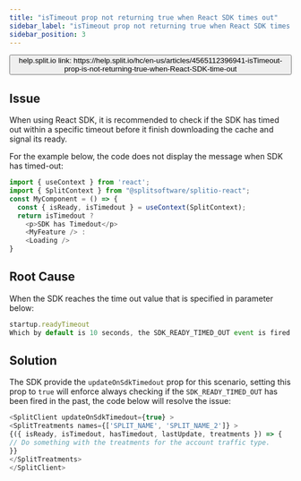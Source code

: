 ```yaml
---
title: "isTimeout prop not returning true when React SDK times out"
sidebar_label: "isTimeout prop not returning true when React SDK times out"
sidebar_position: 3
---
```


<p>
  <button style={{borderRadius:'8px', border:'1px', fontFamily:'Courier New', fontWeight:'800', textAlign:'left'}}> help.split.io link: https://help.split.io/hc/en-us/articles/4565112396941-isTimeout-prop-is-not-returning-true-when-React-SDK-time-out </button>
</p>

## Issue

When using React SDK, it is recommended to check if the SDK has timed out within a specific timeout before it finish downloading the cache and signal its ready.

For the example below, the code does not display the message when SDK has timed-out:
```javascript
import { useContext } from 'react';
import { SplitContext } from "@splitsoftware/splitio-react";
const MyComponent = () => {
  const { isReady, isTimedout } = useContext(SplitContext);
  return isTimedout ?
    <p>SDK has Timedout</p>
    <MyFeature /> :
    <Loading />
}
```

## Root Cause

When the SDK reaches the time out value that is specified in parameter below:
```javascript
startup.readyTimeout
Which by default is 10 seconds, the SDK_READY_TIMED_OUT event is fired only once. If the code that is using the isTimedoutprop is placed after the event has fired, it will not detect it.
```
 
## Solution
The SDK provide the `updateOnSdkTimedout` prop for this scenario, setting this prop to `true` will enforce always checking if the `SDK_READY_TIMED_OUT` has been fired in the past, the code below will resolve the issue:
```javascript
<SplitClient updateOnSdkTimedout={true} >
<SplitTreatments names={['SPLIT_NAME', 'SPLIT_NAME_2']} >
{({ isReady, isTimedout, hasTimedout, lastUpdate, treatments }) => {
// Do something with the treatments for the account traffic type.
}}
</SplitTreatments>
</SplitClient>
```